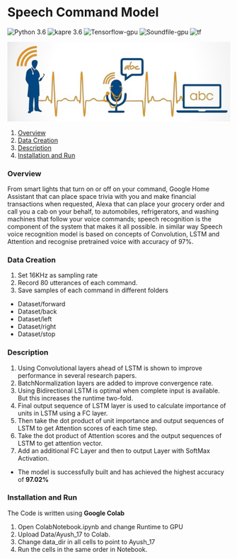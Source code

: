 # Speech Command Model
![Python 3.6](https://img.shields.io/badge/Python-3.6-brightgreen.svg) ![kapre 3.6](https://img.shields.io/badge/Kapre-0.1.7-blue.svg) ![Tensorflow-gpu](https://img.shields.io/badge/Library-Scikit_Learn-orange.svg) ![Soundfile-gpu](https://img.shields.io/badge/Library-Soundfile-yellow.svg) ![tf](https://img.shields.io/badge/Tensorflow-2.2.0-red.svg)

![Speech voice Recognition Header](https://github.com/ayushkesh/speech/blob/master/a.jpg)

1. [ Overview ](#demo)
2. [ Data Creation ](#datacreation)
3. [Description](#description)
4. [ Installation and Run ](#InstallationandRun)


<a name="overview"></a>
### Overview
From smart lights that turn on or off on your command, Google Home Assistant that can place space trivia 
with you and make financial transactions when requested, Alexa that can place your grocery order and call you 
a cab on your behalf, to automobiles, refrigerators, and washing machines that follow your voice commands; speech recognition 
is the component of the system that makes it all possible. in similar way Speech voice recognition model is based on
concepts of Convolution, LSTM and Attention and recognise pretrained voice with accuracy of 97%.

### Data Creation
1. Set 16KHz as sampling rate
2. Record 80 utterances of each command.
3. Save samples of each command in different folders
- Dataset/forward
- Dataset/back
- Dataset/left
- Dataset/right
- Dataset/stop



### Description
1. Using Convolutional layers ahead of LSTM is
shown to improve performance in several research papers.
2. BatchNormalization layers are added to improve convergence rate.
3. Using Bidirectional LSTM is optimal when
complete input is available. But this increases
the runtime two-fold.
4. Final output sequence of LSTM layer is used to
calculate importance of units in LSTM using a
FC layer.
5. Then take the dot product of unit importance
and output sequences of LSTM to get Attention scores of each time step.
6. Take the dot product of Attention scores and
the output sequences of LSTM to get attention
vector.
7. Add an additional FC Layer and then to output
Layer with SoftMax Activation.
- The model is successfully built and has achieved the highest accuracy of __97.02%__

### Installation and Run
The Code is written using  __Google Colab__
1. Open ColabNotebook.ipynb and change Runtime to GPU
2.  Upload Data/Ayush_17 to Colab.
4.  Change data_dir in all cells to point to Ayush_17
5.  Run the cells in the same order in Notebook.
